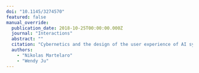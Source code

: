 ```yaml
---
doi: "10.1145/3274570"
featured: false
manual_override:
  publication_date: 2018-10-25T00:00:00.000Z
  journal: "Interactions"
  abstract: ""
  citation: "Cybernetics and the design of the user experience of AI systems (2018)"
  authors:
    - "Nikolas Martelaro"
    - "Wendy Ju"
---
```


<!-- You can add additional content about this publication here if needed -->

